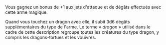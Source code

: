 Vous gagnez un bonus de +1 aux jets d'attaque et de dégâts effectués avec cette arme magique.

Quand vous touchez un dragon avec elle, il subit 3d6 dégâts supplémentaires du type de l'arme. Le terme « _dragon_ » utilisé dans le cadre de cette description regroupe toutes les créatures du type dragon, y compris les dragons-tortues et les vouivres.
